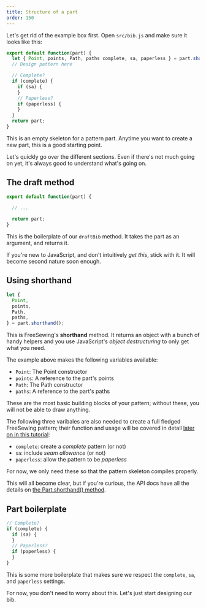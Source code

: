 ```yaml
---
title: Structure of a part
order: 150
---
```


Let's get rid of the example box first.
Open `src/bib.js` and make sure it looks like this:

```js
export default function(part) {
  let { Point, points, Path, paths complete, sa, paperless } = part.shorthand();
  // Design pattern here

  // Complete?
  if (complete) {
    if (sa) {
    }
    // Paperless?
    if (paperless) {
    }
  }
  return part;
}
```

This is an empty skeleton for a pattern part. Anytime you want to create a new part,
this is a good starting point.

Let's quickly go over the different sections.
Even if there's not much going on yet, it's always good to understand what's going on.

## The draft method

```js
export default function(part) {

  // ...
  
  return part;
}

```

This is the boilerplate of our `draftBib` method. It takes the part as an argument, and returns it.

<Note>

If you're new to JavaScript, and don't intuitively *get this*, stick with it. It will become second nature soon enough.

</Note>

## Using shorthand

```js
let {
  Point,
  points,
  Path,
  paths,
} = part.shorthand();
```

This is FreeSewing's **shorthand** method. It returns an object with a bunch of handy helpers
and you use JavaScript's *object destructuring* to only get what you need.

The example above makes the following variables available:

 - `Point`: The Point constructor
 - `points`: A reference to the part's points
 - `Path`: The Path constructor
 - `paths`: A reference to the part's paths

These are the most basic building blocks of your pattern; without these, you will not be able to draw anything. 

The following three varibales are also needed to create a full fledged FreeSewing pattern; their function and usage will be covered in detail [later on in this tutorial](/tutorials/pattern-design/completing-your-pattern/):

- `complete`: create a *complete* pattern (or not)
- `sa`: include *seam allowance* (or not)
- `paperless`: allow the pattern to be *paperless*

For now, we only need these so that the pattern skeleton compiles properly.

<Note>

This will all become clear, but if you're curious, the API docs have all the details 
on [the Part.shorthand() method](/reference/api/part/#shorthand).

</Note>

## Part boilerplate

```js
// Complete?
if (complete) {
  if (sa) {
  }
  // Paperless?
  if (paperless) {
  }
}
```

This is some more boilerplate that makes sure we respect the `complete`, `sa`, and `paperless` settings.

For now, you don't need to worry about this. Let's just start designing our bib.
